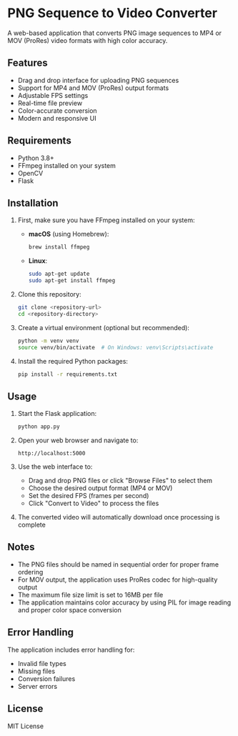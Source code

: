 # PNG Sequence to Video Converter

A web-based application that converts PNG image sequences to MP4 or MOV (ProRes) video formats with high color accuracy.

## Features

- Drag and drop interface for uploading PNG sequences
- Support for MP4 and MOV (ProRes) output formats
- Adjustable FPS settings
- Real-time file preview
- Color-accurate conversion
- Modern and responsive UI

## Requirements

- Python 3.8+
- FFmpeg installed on your system
- OpenCV
- Flask

## Installation

1. First, make sure you have FFmpeg installed on your system:

   - **macOS** (using Homebrew):
     ```bash
     brew install ffmpeg
     ```
   - **Linux**:
     ```bash
     sudo apt-get update
     sudo apt-get install ffmpeg
     ```

2. Clone this repository:
   ```bash
   git clone <repository-url>
   cd <repository-directory>
   ```

3. Create a virtual environment (optional but recommended):
   ```bash
   python -m venv venv
   source venv/bin/activate  # On Windows: venv\Scripts\activate
   ```

4. Install the required Python packages:
   ```bash
   pip install -r requirements.txt
   ```

## Usage

1. Start the Flask application:
   ```bash
   python app.py
   ```

2. Open your web browser and navigate to:
   ```
   http://localhost:5000
   ```

3. Use the web interface to:
   - Drag and drop PNG files or click "Browse Files" to select them
   - Choose the desired output format (MP4 or MOV)
   - Set the desired FPS (frames per second)
   - Click "Convert to Video" to process the files

4. The converted video will automatically download once processing is complete

## Notes

- The PNG files should be named in sequential order for proper frame ordering
- For MOV output, the application uses ProRes codec for high-quality output
- The maximum file size limit is set to 16MB per file
- The application maintains color accuracy by using PIL for image reading and proper color space conversion

## Error Handling

The application includes error handling for:
- Invalid file types
- Missing files
- Conversion failures
- Server errors

## License

MIT License 